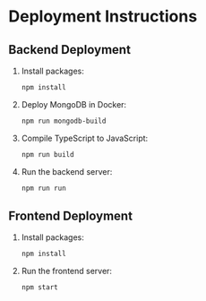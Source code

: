 # Deployment Instructions

## Backend Deployment
1. Install packages:
   ```bash
   npm install
   ```
2. Deploy MongoDB in Docker:
   ```bash
   npm run mongodb-build
   ```
3. Compile TypeScript to JavaScript:
   ```bash
   npm run build
   ```
4. Run the backend server:
   ```bash
   npm run run
   ```

## Frontend Deployment
1. Install packages:
   ```bash
   npm install
   ```
2. Run the frontend server:
   ```bash
   npm start
   ```
```
